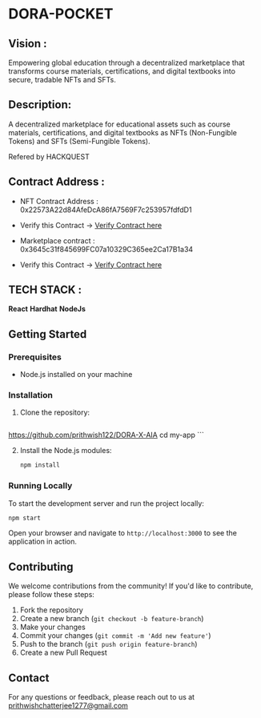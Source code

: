 ﻿# DORA-POCKET

 ## Vision :
 
 Empowering global education through a decentralized marketplace that transforms course materials, certifications, and digital textbooks into secure, tradable NFTs and SFTs.
 
 ## Description: 
 A decentralized marketplace for educational assets such as course materials, certifications, and digital textbooks as NFTs (Non-Fungible Tokens) and SFTs (Semi-Fungible Tokens).

 Refered by HACKQUEST

## Contract Address : 
- NFT Contract Address : 0x22573A22d84AfeDcA86fA7569F7c253957fdfdD1

- Verify this Contract -> [Verify Contract here ](https://testnet.aiascan.com/address/0x22573A22d84AfeDcA86fA7569F7c253957fdfdD1)

- Marketplace contract : 0x3645c31f845699FC07a10329C365ee2Ca17B1a34

- Verify this Contract -> [Verify Contract here ](https://testnet.aiascan.com/address/0x3645c31f845699FC07a10329C365ee2Ca17B1a34)



## TECH STACK :

**React**
**Hardhat**
**NodeJs**


## Getting Started

### Prerequisites

- Node.js installed on your machine

### Installation

1. Clone the repository:
    ```bash
https://github.com/prithwish122/DORA-X-AIA
    cd my-app
    ```

2. Install the Node.js modules:
    ```bash
    npm install
    ```

### Running Locally

To start the development server and run the project locally:

```bash
npm start
```

Open your browser and navigate to `http://localhost:3000` to see the application in action.

## Contributing

We welcome contributions from the community! If you'd like to contribute, please follow these steps:

1. Fork the repository
2. Create a new branch (`git checkout -b feature-branch`)
3. Make your changes
4. Commit your changes (`git commit -m 'Add new feature'`)
5. Push to the branch (`git push origin feature-branch`)
6. Create a new Pull Request

## Contact

For any questions or feedback, please reach out to us at prithwishchatterjee1277@gmail.com
 
